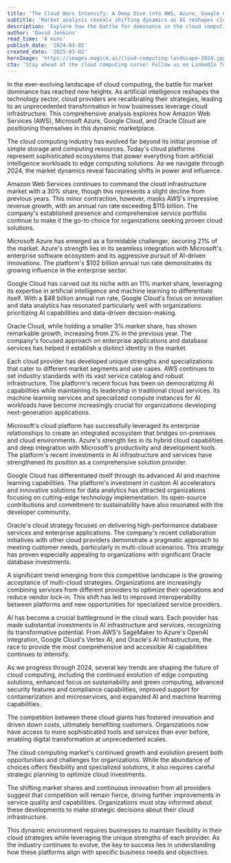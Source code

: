```yaml
---
title: 'The Cloud Wars Intensify: A Deep Dive into AWS, Azure, Google Cloud, and Oracle in 2024'
subtitle: 'Market analysis reveals shifting dynamics as AI reshapes cloud computing landscape'
description: 'Explore how the battle for dominance in the cloud computing market has reached new heights in 2024 as AI reshapes strategies. Discover how AWS, Azure, Google Cloud, and Oracle are recalibrating to maintain their positions.'
author: 'David Jenkins'
read_time: '8 mins'
publish_date: '2024-03-02'
created_date: '2025-03-02'
heroImage: 'https://images.magick.ai/cloud-computing-landscape-2024.jpg'
cta: 'Stay ahead of the cloud computing curve! Follow us on LinkedIn for daily updates on market trends, technical insights, and expert analysis of the ever-evolving cloud industry.'
---
```


In the ever-evolving landscape of cloud computing, the battle for market dominance has reached new heights. As artificial intelligence reshapes the technology sector, cloud providers are recalibrating their strategies, leading to an unprecedented transformation in how businesses leverage cloud infrastructure. This comprehensive analysis explores how Amazon Web Services (AWS), Microsoft Azure, Google Cloud, and Oracle Cloud are positioning themselves in this dynamic marketplace.

The cloud computing industry has evolved far beyond its initial promise of simple storage and computing resources. Today's cloud platforms represent sophisticated ecosystems that power everything from artificial intelligence workloads to edge computing solutions. As we navigate through 2024, the market dynamics reveal fascinating shifts in power and influence.

Amazon Web Services continues to command the cloud infrastructure market with a 30% share, though this represents a slight decline from previous years. This minor contraction, however, masks AWS's impressive revenue growth, with an annual run rate exceeding $115 billion. The company's established presence and comprehensive service portfolio continue to make it the go-to choice for organizations seeking proven cloud solutions.

Microsoft Azure has emerged as a formidable challenger, securing 21% of the market. Azure's strength lies in its seamless integration with Microsoft's enterprise software ecosystem and its aggressive pursuit of AI-driven innovations. The platform's $102 billion annual run rate demonstrates its growing influence in the enterprise sector.

Google Cloud has carved out its niche with an 11% market share, leveraging its expertise in artificial intelligence and machine learning to differentiate itself. With a $48 billion annual run rate, Google Cloud's focus on innovation and data analytics has resonated particularly well with organizations prioritizing AI capabilities and data-driven decision-making.

Oracle Cloud, while holding a smaller 3% market share, has shown remarkable growth, increasing from 2% in the previous year. The company's focused approach on enterprise applications and database services has helped it establish a distinct identity in the market.

Each cloud provider has developed unique strengths and specializations that cater to different market segments and use cases. AWS continues to set industry standards with its vast service catalog and robust infrastructure. The platform's recent focus has been on democratizing AI capabilities while maintaining its leadership in traditional cloud services. Its machine learning services and specialized compute instances for AI workloads have become increasingly crucial for organizations developing next-generation applications.

Microsoft's cloud platform has successfully leveraged its enterprise relationships to create an integrated ecosystem that bridges on-premises and cloud environments. Azure's strength lies in its hybrid cloud capabilities and deep integration with Microsoft's productivity and development tools. The platform's recent investments in AI infrastructure and services have strengthened its position as a comprehensive solution provider.

Google Cloud has differentiated itself through its advanced AI and machine learning capabilities. The platform's investment in custom AI accelerators and innovative solutions for data analytics has attracted organizations focusing on cutting-edge technology implementation. Its open-source contributions and commitment to sustainability have also resonated with the developer community.

Oracle's cloud strategy focuses on delivering high-performance database services and enterprise applications. The company's recent collaboration initiatives with other cloud providers demonstrate a pragmatic approach to meeting customer needs, particularly in multi-cloud scenarios. This strategy has proven especially appealing to organizations with significant Oracle database investments.

A significant trend emerging from this competitive landscape is the growing acceptance of multi-cloud strategies. Organizations are increasingly combining services from different providers to optimize their operations and reduce vendor lock-in. This shift has led to improved interoperability between platforms and new opportunities for specialized service providers.

AI has become a crucial battleground in the cloud wars. Each provider has made substantial investments in AI infrastructure and services, recognizing its transformative potential. From AWS's SageMaker to Azure's OpenAI integration, Google Cloud's Vertex AI, and Oracle's AI Infrastructure, the race to provide the most comprehensive and accessible AI capabilities continues to intensify.

As we progress through 2024, several key trends are shaping the future of cloud computing, including the continued evolution of edge computing solutions, enhanced focus on sustainability and green computing, advanced security features and compliance capabilities, improved support for containerization and microservices, and expanded AI and machine learning capabilities.

The competition between these cloud giants has fostered innovation and driven down costs, ultimately benefiting customers. Organizations now have access to more sophisticated tools and services than ever before, enabling digital transformation at unprecedented scales.

The cloud computing market's continued growth and evolution present both opportunities and challenges for organizations. While the abundance of choices offers flexibility and specialized solutions, it also requires careful strategic planning to optimize cloud investments.

The shifting market shares and continuous innovation from all providers suggest that competition will remain fierce, driving further improvements in service quality and capabilities. Organizations must stay informed about these developments to make strategic decisions about their cloud infrastructure.

This dynamic environment requires businesses to maintain flexibility in their cloud strategies while leveraging the unique strengths of each provider. As the industry continues to evolve, the key to success lies in understanding how these platforms align with specific business needs and objectives.